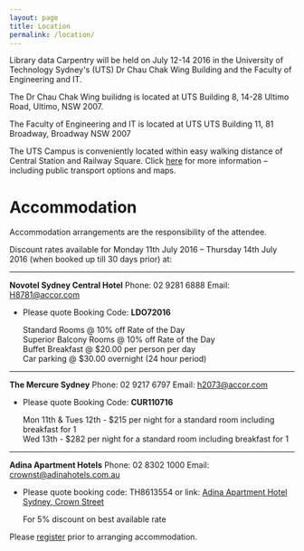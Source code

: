 ```yaml
---
layout: page
title: Location
permalink: /location/
---
```

Library data Carpentry will be held on July 12-14 2016 in the University of Technology Sydney's (UTS) Dr Chau Chak Wing Building and the Faculty of Engineering and IT.

The Dr Chau Chak Wing builidng is located at UTS Building 8, 14-28 Ultimo Road, Ultimo, NSW 2007. 

The Faculty of Engineering and IT is located at UTS UTS Building 11, 81 Broadway, Broadway NSW 2007

The UTS Campus is conveniently located within easy walking distance of Central Station and Railway Square. Click [here](http://maps.uts.edu.au/directions.cfm) for more information – including public transport options and maps.

# Accommodation 

Accommodation arrangements are the responsibility of the attendee.

Discount rates available for Monday 11th July 2016  – Thursday 14th July 2016 (when booked up till 30 days prior) at:

***

**Novotel Sydney Central Hotel**     Phone: 02 9281 6888      Email: H8781@accor.com

* Please quote Booking Code: **LDO72016**  
    
    Standard Rooms @ 10% off Rate of the Day  
    Superior Balcony Rooms @ 10% off Rate of the Day  
    Buffet Breakfast @ $20.00 per person per day  
    Car parking @ $30.00 overnight (24 hour period)

***
 
**The Mercure Sydney**     Phone: 02 9217 6797            Email: h2073@accor.com

* Please quote Booking Code: **CUR110716**  
    
    Mon 11th & Tues 12th - $215 per night for a standard room including breakfast for 1  
    Wed 13th - $282 per night for a standard room including breakfast for 1
 
***

**Adina Apartment Hotels**       Phone: 02 8302 1000      Email: crownst@adinahotels.com.au

* Please quote booking code:  TH8613554 or link: [Adina Apartment Hotel Sydney, Crown Street](https://gc.synxis.com/rez.aspx?hotel=58452&Chain=14687&locale=en-US&promo=TH8613554&arrive=07/12/2016)
    
  For 5% discount on best available rate


Please [register](http://librarydatacarpentry.github.io/register/) prior to arranging accommodation.
